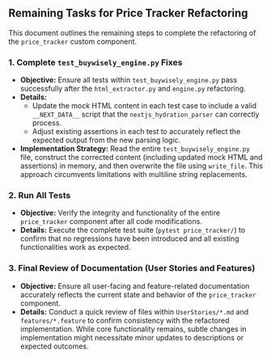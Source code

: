 ## Remaining Tasks for Price Tracker Refactoring

This document outlines the remaining steps to complete the refactoring of the `price_tracker` custom component.

### 1. Complete `test_buywisely_engine.py` Fixes

*   **Objective:** Ensure all tests within `test_buywisely_engine.py` pass successfully after the `html_extractor.py` and `engine.py` refactoring.
*   **Details:**
    *   Update the mock HTML content in each test case to include a valid `__NEXT_DATA__` script that the `nextjs_hydration_parser` can correctly process.
    *   Adjust existing assertions in each test to accurately reflect the expected output from the new parsing logic.
*   **Implementation Strategy:** Read the entire `test_buywisely_engine.py` file, construct the corrected content (including updated mock HTML and assertions) in memory, and then overwrite the file using `write_file`. This approach circumvents limitations with multiline string replacements.

### 2. Run All Tests

*   **Objective:** Verify the integrity and functionality of the entire `price_tracker` component after all code modifications.
*   **Details:** Execute the complete test suite (`pytest price_tracker/`) to confirm that no regressions have been introduced and all existing functionalities work as expected.

### 3. Final Review of Documentation (User Stories and Features)

*   **Objective:** Ensure all user-facing and feature-related documentation accurately reflects the current state and behavior of the `price_tracker` component.
*   **Details:** Conduct a quick review of files within `UserStories/*.md` and `features/*.feature` to confirm consistency with the refactored implementation. While core functionality remains, subtle changes in implementation might necessitate minor updates to descriptions or expected outcomes.
